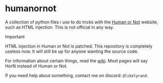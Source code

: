 # humanornot

A collection of python files i use to do tricks with the [Human or Not](https://humanornot.ai) website, such as HTML injection.
This is not official in any way.

> [!IMPORTANT]
> HTML injection in Human or Not is patched. This repository is completely useless now.
> It will still be up for anyone wanting the source code.

For information about certain things, read the [wiki](https://github.com/likelyrand/humanornot/wiki). Most pages will say HorN instead of Human or Not.

If you need help about something, contact me on discord: `@likelyrand`.

